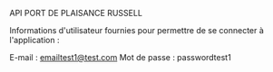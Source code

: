 API PORT DE PLAISANCE RUSSELL

Informations d'utilisateur fournies pour permettre de se connecter à l'application :

E-mail : emailtest1@test.com
Mot de passe : passwordtest1